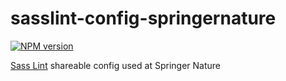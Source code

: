 # sasslint-config-springernature
[![NPM version](http://img.shields.io/npm/v/%40springernature%2Fsasslint-config.svg)](https://www.npmjs.org/package/%40springernature%2Fsasslint-config)

[Sass Lint](https://github.com/sasstools/sass-lint) shareable config used at Springer Nature
